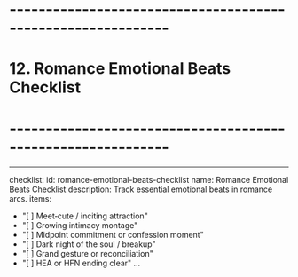 # ------------------------------------------------------------

# 12. Romance Emotional Beats Checklist

# ------------------------------------------------------------

---

checklist:
id: romance-emotional-beats-checklist
name: Romance Emotional Beats Checklist
description: Track essential emotional beats in romance arcs.
items:

- "[ ] Meet‑cute / inciting attraction"
- "[ ] Growing intimacy montage"
- "[ ] Midpoint commitment or confession moment"
- "[ ] Dark night of the soul / breakup"
- "[ ] Grand gesture or reconciliation"
- "[ ] HEA or HFN ending clear"
  ...
